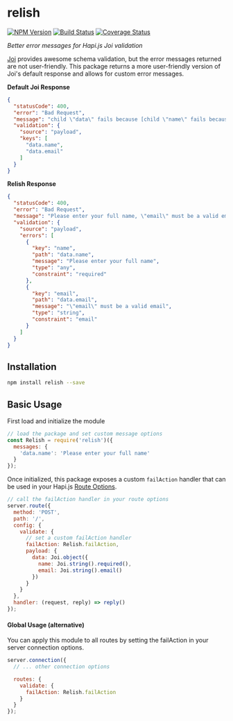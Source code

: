 # relish
[![NPM Version][version-img]][version-url]
[![Build Status][build-img]][build-url]
[![Coverage Status][coverage-img]][coverage-url]

_Better error messages for Hapi.js Joi validation_

[Joi](https://github.com/hapijs/joi) provides awesome schema validation, but the error messages returned are not user-friendly. This package returns a more user-friendly version of Joi's default response and allows for custom error messages.

**Default Joi Response**
```json
{
  "statusCode": 400,
  "error": "Bad Request",
  "message": "child \"data\" fails because [child \"name\" fails because [\"name\" is not allowed to be empty], child \"email\" fails because [\"email\" must be a valid email]]",
  "validation": {
    "source": "payload",
    "keys": [
      "data.name",
      "data.email"
    ]
  }
}
```

**Relish Response**
```json
{
  "statusCode": 400,
  "error": "Bad Request",
  "message": "Please enter your full name, \"email\" must be a valid email",
  "validation": {
    "source": "payload",
    "errors": [
      {
        "key": "name",
        "path": "data.name",
        "message": "Please enter your full name",
        "type": "any",
        "constraint": "required"
      },
      {
        "key": "email",
        "path": "data.email",
        "message": "\"email\" must be a valid email",
        "type": "string",
        "constraint": "email"
      }
    ]
  }
}
```

## Installation
```sh
npm install relish --save
```

## Basic Usage
First load and initialize the module

```js
// load the package and set custom message options
const Relish = require('relish')({
  messages: {
    'data.name': 'Please enter your full name'
  }
});
```

Once initialized, this package exposes a custom `failAction` handler that can be used in your Hapi.js [Route Options](http://hapijs.com/api#route-options).

```js
// call the failAction handler in your route options
server.route({
  method: 'POST',
  path: '/',
  config: {
    validate: {
      // set a custom failAction handler
      failAction: Relish.failAction,
      payload: {
        data: Joi.object({
          name: Joi.string().required(),
          email: Joi.string().email()
        })
      }
    }
  },
  handler: (request, reply) => reply()
});
```

#### Global Usage (alternative)
You can apply this module to all routes by setting the failAction in your server connection options.

```js
server.connection({
  // ... other connection options

  routes: {
    validate: {
      failAction: Relish.failAction
    }
  }
});
```

<!-- Badge URLs -->
[build-img]:https://travis-ci.org/dialexa/relish.svg?branch=master
[build-url]:https://travis-ci.org/dialexa/relish
[coverage-img]:https://coveralls.io/repos/dialexa/relish/badge.svg?branch=master&service=github
[coverage-url]:https://coveralls.io/github/dialexa/relish?branch=master
[version-img]:https://badge.fury.io/js/relish.svg
[version-url]:https://badge.fury.io/js/relish
